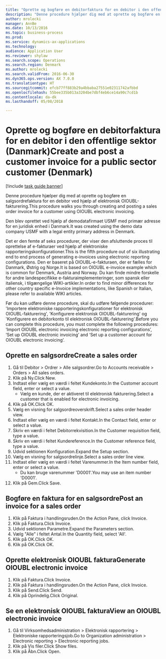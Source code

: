 ```yaml
--- 
title: "Oprette og bogføre en debitorfaktura for en debitor i den offentlige sektor (Danmark)"
description: "Denne procedure hjælper dig med at oprette og bogføre en salgsordrefaktura for en debitor ved hjælp af elektronisk OIOUBL-fakturering."
author: mrolecki
manager: AnnBe
ms.date: 10/13/2016
ms.topic: business-process
ms.prod: 
ms.service: dynamics-ax-applications
ms.technology: 
audience: Application User
ms.reviewer: shylaw
ms.search.scope: Operations
ms.search.region: Denmark
ms.author: mrolecki
ms.search.validFrom: 2016-06-30
ms.dyn365.ops.version: AX 7.0.0
ms.translationtype: HT
ms.sourcegitcommit: efcb77ff883b29a4bbaba27551e02311742afbbd
ms.openlocfilehash: 55bee335b013a3204be7dbf4eb6ce14a90c7cd1b
ms.contentlocale: da-dk
ms.lasthandoff: 05/08/2018

---
```

# <a name="create-and-post-a-customer-invoice-for-a-public-sector-customer-denmark"></a><span data-ttu-id="a7631-103">Oprette og bogføre en debitorfaktura for en debitor i den offentlige sektor (Danmark)</span><span class="sxs-lookup"><span data-stu-id="a7631-103">Create and post a customer invoice for a public sector customer (Denmark)</span></span>

[!include [task guide banner](../../includes/task-guide-banner.md)]

<span data-ttu-id="a7631-104">Denne procedure hjælper dig med at oprette og bogføre en salgsordrefaktura for en debitor ved hjælp af elektronisk OIOUBL-fakturering.</span><span class="sxs-lookup"><span data-stu-id="a7631-104">This procedure walks you through creating and posting a sales order invoice for a customer using OIOUBL electronic invoicing.</span></span> 



<span data-ttu-id="a7631-105">Den blev oprettet ved hjælp af demodatafirmaet USMF med primær adresse for en juridisk enhed i Danmark.</span><span class="sxs-lookup"><span data-stu-id="a7631-105">It was created using the demo data company USMF with a legal entity primary address in Denmark.</span></span>



<span data-ttu-id="a7631-106">Det er den femte af seks procedurer, der viser den afsluttende proces til oprettelse af e-fakturaer ved hjælp af elektroniske rapporteringskonfigurationer.</span><span class="sxs-lookup"><span data-stu-id="a7631-106">This is the fifth procedure out of six illustrating end to end process of generating e-invoices using electronic reporting configurations.</span></span> <span data-ttu-id="a7631-107">Den er baseret på OIOUBL-e-fakturaen, der er fælles for Danmark, Østrig og Norge.</span><span class="sxs-lookup"><span data-stu-id="a7631-107">It is based on OIOUBL e-invoice example which is common for Denmark, Austria and Norway.</span></span> <span data-ttu-id="a7631-108">Du kan finde mindre forskelle for andre landespecifikke e-fakturaimplementeringer, som spansk eller italiensk, i tilgængelige WIKI-artikler.</span><span class="sxs-lookup"><span data-stu-id="a7631-108">In order to find minor differences for other country specific e-Invoice implementations, like Spanish or Italian, please refer to available WIKI articles.</span></span>



<span data-ttu-id="a7631-109">Før du kan udføre denne procedure, skal du udføre følgende procedurer: 'Importere elektroniske rapporteringskonfigurationer for elektronisk OIOUBL-fakturering', 'Konfigurere elektronisk OIOUBL-fakturering' og 'Konfigurere en debitorkonto til elektronisk OIOUBL-fakturering'.</span><span class="sxs-lookup"><span data-stu-id="a7631-109">Before you can complete this procedure, you must complete the following procedures: ‘Import OIOUBL electronic invoicing electronic reporting configurations’, ‘Set up OIOUBL electronic invoicing’ and ‘Set up a customer account for OIOUBL electronic invoicing’.</span></span>


## <a name="create-a-sales-order"></a><span data-ttu-id="a7631-110">Oprette en salgsordre</span><span class="sxs-lookup"><span data-stu-id="a7631-110">Create a sales order</span></span>
1. <span data-ttu-id="a7631-111">Gå til Debitor > Ordrer > Alle salgsordrer.</span><span class="sxs-lookup"><span data-stu-id="a7631-111">Go to Accounts receivable > Orders > All sales orders.</span></span>
2. <span data-ttu-id="a7631-112">Klik på Ny.</span><span class="sxs-lookup"><span data-stu-id="a7631-112">Click New.</span></span>
3. <span data-ttu-id="a7631-113">Indtast eller vælg en værdi i feltet Kundekonto.</span><span class="sxs-lookup"><span data-stu-id="a7631-113">In the Customer account field, enter or select a value.</span></span>
    * <span data-ttu-id="a7631-114">Vælg en kunde, der er aktiveret til elektronisk fakturering.</span><span class="sxs-lookup"><span data-stu-id="a7631-114">Select a customer that is enabled for electronic invoicing.</span></span>  
4. <span data-ttu-id="a7631-115">Klik på OK.</span><span class="sxs-lookup"><span data-stu-id="a7631-115">Click OK.</span></span>
5. <span data-ttu-id="a7631-116">Vælg en visning for salgsordreoverskrift.</span><span class="sxs-lookup"><span data-stu-id="a7631-116">Select a sales order header view.</span></span>
6. <span data-ttu-id="a7631-117">Indtast eller vælg en værdi i feltet Kontakt.</span><span class="sxs-lookup"><span data-stu-id="a7631-117">In the Contact field, enter or select a value.</span></span>
7. <span data-ttu-id="a7631-118">Skriv en værdi i feltet Debitorrekvisition.</span><span class="sxs-lookup"><span data-stu-id="a7631-118">In the Customer requisition field, type a value.</span></span>
8. <span data-ttu-id="a7631-119">Skriv en værdi i feltet Kundereference.</span><span class="sxs-lookup"><span data-stu-id="a7631-119">In the Customer reference field, type a value.</span></span>
9. <span data-ttu-id="a7631-120">Udvid sektionen Konfiguration.</span><span class="sxs-lookup"><span data-stu-id="a7631-120">Expand the Setup section.</span></span>
10. <span data-ttu-id="a7631-121">Vælg en visning for salgsordrelinje.</span><span class="sxs-lookup"><span data-stu-id="a7631-121">Select a sales order line view.</span></span>
11. <span data-ttu-id="a7631-122">Indtast eller vælg en værdi i feltet Varenummer.</span><span class="sxs-lookup"><span data-stu-id="a7631-122">In the Item number field, enter or select a value.</span></span>
    * <span data-ttu-id="a7631-123">Du kan bruge varenummer 'D0001'.</span><span class="sxs-lookup"><span data-stu-id="a7631-123">You may use an item number 'D0001'.</span></span>  
12. <span data-ttu-id="a7631-124">Klik på Gem.</span><span class="sxs-lookup"><span data-stu-id="a7631-124">Click Save.</span></span>

## <a name="post-an-invoice-for-a-sales-order"></a><span data-ttu-id="a7631-125">Bogføre en faktura for en salgsordre</span><span class="sxs-lookup"><span data-stu-id="a7631-125">Post an invoice for a sales order</span></span>
1. <span data-ttu-id="a7631-126">Klik på Faktura i handlingsruden.</span><span class="sxs-lookup"><span data-stu-id="a7631-126">On the Action Pane, click Invoice.</span></span>
2. <span data-ttu-id="a7631-127">Klik på Faktura.</span><span class="sxs-lookup"><span data-stu-id="a7631-127">Click Invoice.</span></span>
3. <span data-ttu-id="a7631-128">Udvid sektionen Parametre.</span><span class="sxs-lookup"><span data-stu-id="a7631-128">Expand the Parameters section.</span></span>
4. <span data-ttu-id="a7631-129">Vælg "Alle" i feltet Antal.</span><span class="sxs-lookup"><span data-stu-id="a7631-129">In the Quantity field, select 'All'.</span></span>
5. <span data-ttu-id="a7631-130">Klik på OK.</span><span class="sxs-lookup"><span data-stu-id="a7631-130">Click OK.</span></span>
6. <span data-ttu-id="a7631-131">Klik på OK.</span><span class="sxs-lookup"><span data-stu-id="a7631-131">Click OK.</span></span>

## <a name="generate-oioubl-electronic-invoice"></a><span data-ttu-id="a7631-132">Oprette elektronisk OIOUBL faktura</span><span class="sxs-lookup"><span data-stu-id="a7631-132">Generate OIOUBL electronic invoice</span></span>
1. <span data-ttu-id="a7631-133">Klik på Faktura.</span><span class="sxs-lookup"><span data-stu-id="a7631-133">Click Invoice.</span></span>
2. <span data-ttu-id="a7631-134">Klik på Faktura i handlingsruden.</span><span class="sxs-lookup"><span data-stu-id="a7631-134">On the Action Pane, click Invoice.</span></span>
3. <span data-ttu-id="a7631-135">Klik på Send.</span><span class="sxs-lookup"><span data-stu-id="a7631-135">Click Send.</span></span>
4. <span data-ttu-id="a7631-136">Klik på Oprindelig.</span><span class="sxs-lookup"><span data-stu-id="a7631-136">Click Original.</span></span>

## <a name="view-an-oioubl-electronic-invoice"></a><span data-ttu-id="a7631-137">Se en elektronisk OIOUBL faktura</span><span class="sxs-lookup"><span data-stu-id="a7631-137">View an OIOUBL electronic invoice</span></span>
1. <span data-ttu-id="a7631-138">Gå til Virksomhedsadministration > Elektronisk rapportering > Elektroniske rapporteringsjob.</span><span class="sxs-lookup"><span data-stu-id="a7631-138">Go to Organization administration > Electronic reporting > Electronic reporting jobs.</span></span>
2. <span data-ttu-id="a7631-139">Klik på Vis filer.</span><span class="sxs-lookup"><span data-stu-id="a7631-139">Click Show files.</span></span>
3. <span data-ttu-id="a7631-140">Klik på Åbn.</span><span class="sxs-lookup"><span data-stu-id="a7631-140">Click Open.</span></span>


